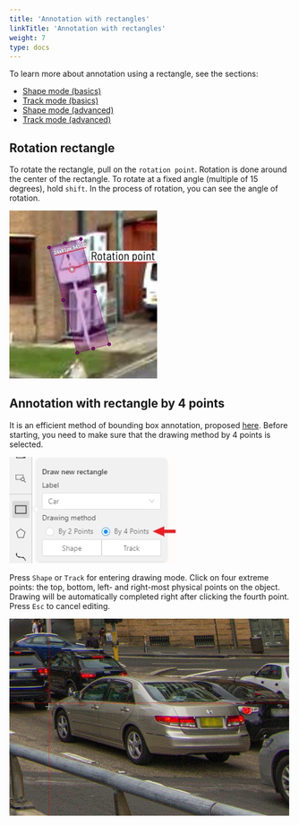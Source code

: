 ```yaml
---
title: 'Annotation with rectangles'
linkTitle: 'Annotation with rectangles'
weight: 7
type: docs
---
```


To learn more about annotation using a rectangle, see the sections:
- [Shape mode (basics)](/manual/basics/shape-mode-basics/)
- [Track mode (basics)](/manual/basics/track-mode-basics/)
- [Shape mode (advanced)](/manual/advanced/shape-mode-advanced/)
- [Track mode (advanced)](/manual/advanced/track-mode-advanced/)

## Rotation rectangle

To rotate the rectangle, pull on the `rotation point`. Rotation is done around the center of the rectangle.
To rotate at a fixed angle (multiple of 15 degrees),
hold `shift`. In the process of rotation, you can see the angle of rotation.

![](/images/image230.jpg)

## Annotation with rectangle by 4 points

It is an efficient method of bounding box annotation, proposed
[here](https://arxiv.org/pdf/1708.02750.pdf).
Before starting, you need to make sure that the drawing method by 4 points is selected.

![](/images/image134.jpg)

Press `Shape` or `Track` for entering drawing mode. Click on four extreme points:
the top, bottom, left- and right-most physical points on the object.
Drawing will be automatically completed right after clicking the fourth point.
Press `Esc` to cancel editing.

![](/images/gif016_mapillary_vistas.gif)
